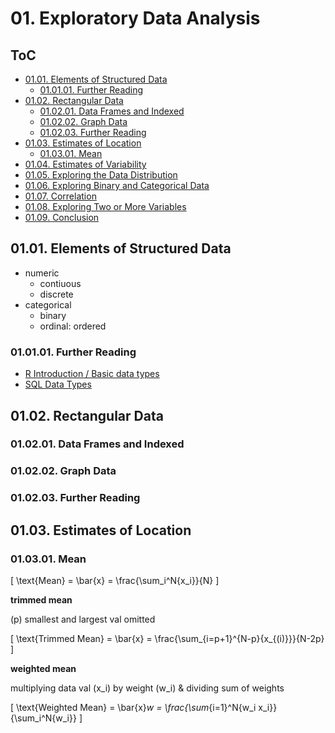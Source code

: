 <!--
Filename: 	index.md
Project: 	/Users/shume/Developer/stat/PracticalStatisticsForDataScientists/01
Author: 	shumez <https://github.com/shumez>
Created: 	2019-05-19 13:17:3
Modified: 	2019-05-19 14:27:58
-----
Copyright (c) 2019 shumez
-->

# 01. Exploratory Data Analysis

## ToC

* [01.01. Elements of Structured Data][0101]
    * [01.01.01. Further Reading][010101]
* [01.02. Rectangular Data][0102]
    * [01.02.01. Data Frames and Indexed][010201]
    * [01.02.02. Graph Data][010202]
    * [01.02.03. Further Reading][010203]
* [01.03. Estimates of Location][0103]
    * [01.03.01. Mean][010301]
* [01.04. Estimates of Variability][0104]
* [01.05. Exploring the Data Distribution][0105]
* [01.06. Exploring Binary and Categorical Data][0106]
* [01.07. Correlation][0107]
* [01.08. Exploring Two or More Variables][0108]
* [01.09. Conclusion][0109]


## 01.01. Elements of Structured Data

* numeric
    * contiuous
    * discrete
* categorical
    * binary
    * ordinal: ordered

### 01.01.01. Further Reading

* [R Introduction / Basic data types]
* [SQL Data Types]


## 01.02. Rectangular Data

### 01.02.01. Data Frames and Indexed

### 01.02.02. Graph Data

### 01.02.03. Further Reading


## 01.03. Estimates of Location

### 01.03.01. Mean

\[ \text{Mean} = \bar{x} = \frac{\sum_i^N{x_i}}{N} \]

**trimmed mean**

\(p\) smallest and largest val omitted

\[ \text{Trimmed Mean} = \bar{x} = \frac{\sum_{i=p+1}^{N-p}{x_{(i)}}}{N-2p} \]

**weighted mean** 

multiplying data val \(x_i\) by weight \(w_i\) & dividing sum of weights

\[ \text{Weighted Mean} = \bar{x}_w = \frac{\sum_{i=1}^N{w_i x_i}}{\sum_i^N{w_i}} \]

##

[0101]: #0101_elements_of_structured_data
[010101]: #010101_further_reading
[0102]: #0102_rectangular_data
[010201]: #010201_data_frames_and_indexed
[010202]: #010202_graph_data
[010203]: #010203_further_reading
[0103]: #0103_estimated_of_location
[010301]: #010301_mean
[0104]: #0104_estimates_of_variability
[0105]: #0105_exploring_the_data_distribution
[0106]: #0106_exploring_binary_and_categorical_data
[0107]: #0107_correlation
[0108]: #0108_exploring_two_or_more_variables
[0109]: #0109_conclusion

<!-- ref -->
[R Introduction / Basic data types]: http://www.r-tutor.com/r-introduction/basic-data-types
[SQL Data Types]: https://www.w3schools.com/sql/sql_datatypes.asp

<!-- fig -->

<!-- <style type="text/css">
	img{width: 51%; float: right;}
</style> -->